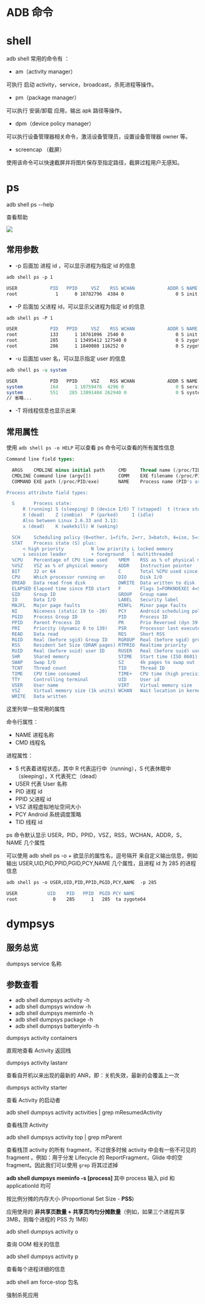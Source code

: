 # ADB 命令

# shell

adb shell 常用的命令有 ：

- am（activity manager）

可执行 启动 activity，service，broadcast，杀死进程等操作。

- pm（package manager）

可以执行 安装/卸载 应用，输出 apk 路径等操作。

- dpm（device policy manager）

可以执行设备管理器相关命令，激活设备管理员，设置设备管理器 owner 等。

- screencap （截屏）

使用该命令可以快速截屏并将图片保存至指定路径，截屏过程用户无感知。

# ps

adb shell ps --help

查看帮助

![](static/boxcnCub4KKpp1oYuUs0c3cZQQd.png)

## 常用参数

- -p 后面加 进程 id ，可以显示进程为指定 id 的信息

```apache
adb shell ps -p 1

USER            PID   PPID     VSZ    RSS WCHAN            ADDR S NAME                       
root              1      0 10782796  4384 0                   0 S init
```

- -P 后面加 父进程 id，可以显示父进程为指定 id 的信息

```apache
adb shell ps -P 1

USER            PID   PPID     VSZ    RSS WCHAN            ADDR S NAME                       
root            133      1 10761096  2540 0                   0 S init
root            285      1 13495412 127540 0                  0 S zygote64
root            286      1 1840080 116252 0                   0 S zygote
```

- -u 后面加 user 名，可以显示指定 user 的信息

```perl
adb shell ps -u system

USER            PID   PPID     VSZ    RSS WCHAN            ADDR S NAME                       
system          164      1 10759476  4296 0                   0 S servicemanager
system          551    285 13891404 262940 0                  0 S system_server
// 省略...
```

- -T 将线程信息也显示出来

## 常用属性

使用 `adb shell ps -o HELP` 可以查看 ps 命令可以查看的所有属性信息

```sql
Command line field types:

  ARGS    CMDLINE minus initial path     CMD     Thread name (/proc/TID/stat:2)
  CMDLINE Command line (argv[])          COMM    EXE filename (/proc/PID/exe)
  COMMAND EXE path (/proc/PID/exe)       NAME    Process name (PID's argv[0])

Process attribute field types:

  S       Process state:
      R (running) S (sleeping) D (device I/O) T (stopped)  t (trace stop)
      X (dead)    Z (zombie)   P (parked)     I (idle)
      Also between Linux 2.6.33 and 3.13:
      x (dead)    K (wakekill) W (waking)

  SCH     Scheduling policy (0=other, 1=fifo, 2=rr, 3=batch, 4=iso, 5=idle)
  STAT    Process state (S) plus:
      < high priority          N low priority L locked memory
      s session leader         + foreground   l multithreaded
  %CPU    Percentage of CPU time used    %MEM    RSS as % of physical memory
  %VSZ    VSZ as % of physical memory    ADDR    Instruction pointer
  BIT     32 or 64                       C       Total %CPU used since start
  CPU     Which processor running on     DIO     Disk I/O
  DREAD   Data read from disk            DWRITE  Data written to disk
  ELAPSED Elapsed time since PID start   F       Flags 1=FORKNOEXEC 4=SUPERPRIV
  GID     Group ID                       GROUP   Group name
  IO      Data I/O                       LABEL   Security label
  MAJFL   Major page faults              MINFL   Minor page faults
  NI      Niceness (static 19 to -20)    PCY     Android scheduling policy
  PGID    Process Group ID               PID     Process ID
  PPID    Parent Process ID              PR      Prio Reversed (dyn 39-0, RT)
  PRI     Priority (dynamic 0 to 139)    PSR     Processor last executed on
  READ    Data read                      RES     Short RSS
  RGID    Real (before sgid) Group ID    RGROUP  Real (before sgid) group name
  RSS     Resident Set Size (DRAM pages) RTPRIO  Realtime priority
  RUID    Real (before suid) user ID     RUSER   Real (before suid) user name
  SHR     Shared memory                  STIME   Start time (ISO 8601)
  SWAP    Swap I/O                       SZ      4k pages to swap out
  TCNT    Thread count                   TID     Thread ID
  TIME    CPU time consumed              TIME+   CPU time (high precision)
  TTY     Controlling terminal           UID     User id
  USER    User name                      VIRT    Virtual memory size
  VSZ     Virtual memory size (1k units) WCHAN   Wait location in kernel
  WRITE   Data written                   
```

这里列举一些常用的属性

命令行属性：

- NAME 进程名称
- CMD 线程名

进程属性：

- S 代表着进程状态，其中 R 代表运行中（running），S 代表休眠中（sleeping），X 代表死亡（dead）
- USER 代表 User 名称
- PID 进程 id
- PPID 父进程 id
- VSZ 进程虚拟地址空间大小
- PCY Android 系统调度策略
- TID 线程 id

ps 命令默认显示 USER，PID，PPID，VSZ，RSS，WCHAN，ADDR，S，NAME 几个属性

可以使用 adb shell ps -o + 欲显示的属性名，逗号隔开 来自定义输出信息，例如输出 USER,UID,PID,PPID,PGID,PCY,NAME 几个属性，且进程 id 为 285 的进程信息

```apache
adb shell ps -o USER,UID,PID,PPID,PGID,PCY,NAME  -p 285

USER           UID    PID   PPID  PGID PCY NAME                       
root             0    285      1   285  ta zygote64
```

# dympsys

## 服务总览

dumpsys service 名称

## 参数查看

- adb shell dumpsys activity -h
- adb shell dumpsys window -h
- adb shell dumpsys meminfo -h
- adb shell dumpsys package -h
- adb shell dumpsys batteryinfo -h

dumpsys activity containers

直观地查看 Activity 返回栈

dumpsys activity lastanr

查看自开机以来出现的最新的 ANR，即：关机失效，最新的会覆盖上一次

dumpsys activity starter

查看 Activity 的启动者

adb shell dumpsys activity activities | grep mResumedActivity

查看栈顶 Activity

adb shell dumpsys activity top | grep mParent

查看栈顶 activity 的所有 fragment，不过很多时候 activity 中会有一些不可见的 fragment 。例如：用于分发 Lifecycle 的 ReportFragment，Glide 中的空 fragment。因此我们可以使用 `grep` 将其过滤掉

<strong>adb shell dumpsys meminfo -s [process] </strong>其中 process 输入 pid 和 applicationId 均可

按比例分摊的内存大小 (Proportional Set Size - <strong>PSS</strong>)

应用使用的 <strong>非共享页数量 + 共享页均匀分摊数量</strong>（例如，如果三个进程共享 3MB，则每个进程的 PSS 为 1MB）

adb shell dumpsys activity o

查询 OOM 相关的信息

adb shell dumpsys activity p

查看每个进程详细的信息

adb shell am force-stop 包名

强制杀死应用

